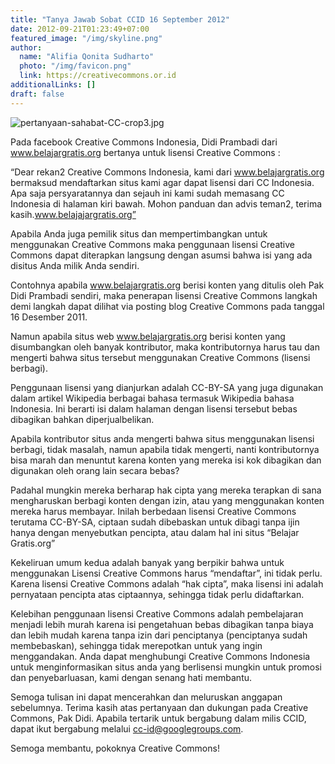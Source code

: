 ```yaml
---
title: "Tanya Jawab Sobat CCID 16 September 2012"
date: 2012-09-21T01:23:49+07:00
featured_image: "/img/skyline.png"
author:
  name: "Alifia Qonita Sudharto"
  photo: "/img/favicon.png"
  link: https://creativecommons.or.id
additionalLinks: []
draft: false
---
```




<img src="../../uploads/pertanyaan-sahabat-CC-crop3.jpg" alt="pertanyaan-sahabat-CC-crop3.jpg" class="img-fluid w-sm-50 float-sm-end ms-sm-5 mt-2 mb-4">

Pada facebook Creative Commons Indonesia, Didi Prambadi dari www.belajargratis.org bertanya untuk lisensi Creative Commons :

“Dear rekan2 Creative Commons Indonesia, kami dari www.belajargratis.org bermaksud mendaftarkan situs kami agar dapat lisensi dari CC Indonesia. Apa saja persyaratannya dan sejauh ini kami sudah memasang CC Indonesia di halaman kiri bawah. Mohon panduan dan advis teman2, terima kasih.www.belajajargratis.org”

Apabila Anda juga pemilik situs dan mempertimbangkan untuk menggunakan Creative Commons maka penggunaan lisensi Creative Commons dapat diterapkan langsung dengan asumsi bahwa isi yang ada disitus Anda milik Anda sendiri.

Contohnya apabila www.belajargratis.org berisi konten yang ditulis oleh Pak Didi Prambadi sendiri, maka penerapan lisensi Creative Commons langkah demi langkah dapat dilihat via posting blog Creative Commons pada tanggal 16 Desember 2011.

Namun apabila situs web www.belajargratis.org berisi konten yang disumbangkan oleh banyak kontributor, maka kontributornya harus tau dan mengerti bahwa situs tersebut menggunakan Creative Commons (lisensi berbagi).

Penggunaan lisensi yang dianjurkan adalah CC-BY-SA  yang juga digunakan dalam artikel Wikipedia berbagai bahasa termasuk Wikipedia bahasa Indonesia. Ini berarti isi dalam halaman dengan lisensi tersebut bebas dibagikan bahkan diperjualbelikan.

Apabila kontributor situs anda mengerti bahwa situs menggunakan lisensi berbagi, tidak masalah, namun apabila tidak mengerti, nanti kontributornya bisa marah dan menuntut karena konten yang mereka isi kok dibagikan dan digunakan oleh orang lain secara bebas?

Padahal mungkin mereka berharap hak cipta yang mereka terapkan di sana mengharuskan berbagi konten dengan izin, atau yang menggunakan konten mereka harus membayar. Inilah berbedaan lisensi Creative Commons terutama CC-BY-SA, ciptaan sudah dibebaskan untuk dibagi tanpa ijin hanya dengan menyebutkan pencipta, atau dalam hal ini situs “Belajar Gratis.org”

Kekeliruan umum kedua adalah banyak yang berpikir bahwa untuk menggunakan Lisensi Creative Commons harus “mendaftar”, ini tidak perlu. Karena lisensi Creative Commons adalah “hak cipta”, maka lisensi ini adalah pernyataan pencipta atas ciptaannya, sehingga tidak perlu didaftarkan.

Kelebihan penggunaan lisensi Creative Commons adalah pembelajaran menjadi lebih murah karena isi pengetahuan bebas dibagikan tanpa biaya dan lebih mudah karena tanpa izin dari penciptanya (penciptanya sudah membebaskan), sehingga tidak merepotkan untuk yang ingin menggandakan. Anda dapat menghubungi Creative Commons Indonesia untuk menginformasikan situs anda yang berlisensi mungkin untuk promosi dan penyebarluasan, kami dengan senang hati membantu.

Semoga tulisan ini dapat mencerahkan dan meluruskan anggapan sebelumnya. Terima kasih atas pertanyaan dan dukungan pada Creative Commons, Pak Didi. Apabila tertarik untuk bergabung dalam milis CCID, dapat ikut bergabung melalui cc-id@googlegroups.com.

Semoga membantu, pokoknya Creative Commons!

